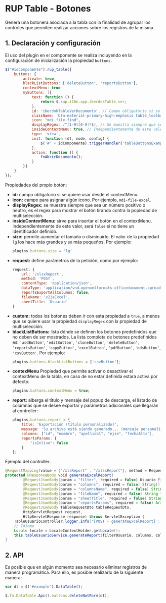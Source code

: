 # RUP Table - Botones

Genera una botonera asociada a la tabla con la finalidad de agrupar los controles que permiten realizar acciones sobre los registros de la misma.

## 1. Declaración y configuración

El uso del plugin en el componente se realiza incluyendo en la configuración de inicialización la propiedad `buttons`.

```js
$("#idComponente").rup_table({
	buttons: {
		activate: true,
		blackListButtons: ['deleteButton', 'reportsButton'],
		contextMenu: true
		myButtons: [{
			text: function () {
				return $.rup.i18n.app.iberdokTable.ver;
			},
			id: 'iberdokTableVerDocumento', // Campo obligatorio si se quiere usar desde el contextMenu
			className: 'btn-material-primary-high-emphasis table_toolbar_btnView',
			icon: "mdi-file-find",
			displayRegex: /^[1-9][0-9]*$/, // Se muestra siempre que sea un numero mayor a 0
			insideContextMenu: true, // Independientemente de este valor, sera 'false' si no tiene un id definido
			type: 'view',
			init: function (dt, node, config) {
				$('#' + idComponente).triggerHandler('tableButtonsExampleInit');
			},
			action: function () {
				fnAbrirDocumento();
			}
		}]
	}
});
```

Propiedades del propio botón:
* __id:__ campo obligatorio si se quiere usar desde el contextMenu.
* __icon:__ campo para asignar algún icono. Por ejemplo, `mdi-file-excel`.
* __displayRegex:__ se muestra siempre que sea un número positivo o neutro, es el regex para mostrar el botón tirando contra la popiedad de multiselección.
* __insideContextMenu:__ sirve para insertar el botón en el contextMenu. Independientemente de este valor, será `false` si no tiene un identificador definido.
* __size:__ permite aumentar el tamaño o disminuirlo. El valor de la propiedad `lg` los hace más grandes y `sm` más pequeños. Por ejemplo:
	``` js
	plugins.buttons.size = 'lg'
	```
* __request:__ define parámetros de la petición, como por ejemplo:
	``` js
	request: {
		url: '/xlsxReport',
		method: 'POST',
		contentType: 'application/json',
		dataType: 'application/vnd.openxmlformats-officedocument.spreadsheetml.sheet',
		reportsExportAllColumns: false,
		fileName: 'x21aExcel',
		sheetTitle: 'Usuario'
	}
	```
* __custom:__ todos los botones deben ir con esta propiedad a `true`, a menos que se quiere usar la propiedad `displayRegex` con la propiedad de multiselección.
* __blackListButtons:__ lista dónde se definen los botones predefinidos que no deben de ser mostrados. La lista completa de botones predefinidos es: `'addButton'`, `'editButton'`, `'cloneButton'`, `'deleteButton'`, `'reportsButton'`, `'copyButton'`, `'excelButton'`, `'pdfButton'`, `'odsButton'`, `'csvButton'`. Por ejemplo:
	``` js
	plugins.buttons.blackListButtons = ['csvButton'];
	```	
* __contexMenu__ Propiedad que permite activar o desactivar el contextMenu de la tabla, en caso de no estar definida estará activa por defecto:
	``` js
	plugins.buttons.contextMenu = true;
	```
* __report:__ alberga el título y mensaje del popup de descarga, el listado de columnas que se desee exportar y parámetros adicionales que llegarán al controller:
	``` js
	plugins.buttons.report = {
		title: 'Exportación (título personalizado)',
		message: 'Su archivo está siendo generado... (mensaje personalizado)',
		columns: ["id", "nombre", "apellido1", "ejie", "fechaAlta"],
		reportsParams: {
			"isInline": false
		}
	};
	```
Ejemplo del controller:
``` java
@RequestMapping(value = {"/xlsReport" , "/xlsxReport"}, method = RequestMethod.POST, produces = MediaType.APPLICATION_OCTET_STREAM_VALUE)
protected @ResponseBody void generateExcelReport(
		@RequestJsonBody(param = "filter", required = false) Usuario filterUsuario, 
		@RequestJsonBody(param = "columns", required = false) String[] columns, 
		@RequestJsonBody(param = "columnsName", required = false) String[] columnsName, 
		@RequestJsonBody(param = "fileName", required = false) String fileName, 
		@RequestJsonBody(param = "sheetTitle", required = false) String sheetTitle,
		@RequestJsonBody(param = "reportsParams", required = false) ArrayList<?> reportsParams,
		@RequestJsonBody TableRequestDto tableRequestDto,
		HttpServletRequest request,
		HttpServletResponse response) throws ServletException {
	TableUsuarioController.logger.info("[POST - generateExcelReport] : Devuelve un fichero excel");
	// Idioma
	Locale locale = LocaleContextHolder.getLocale();
	this.tableUsuarioService.generateReport(filterUsuario, columns, columnsName, fileName, sheetTitle, reportsParams, tableRequestDto, locale, request, response);
}
```

## 2. API

Es posible que en algún momento sea necesario eliminar registros de manera programática. Para ello, es posible realizarlo de la siguiente manera:
```js
var dt = $('#example').DataTable();

$.fn.DataTable.Api().buttons.deleteNotForm(dt);
```
